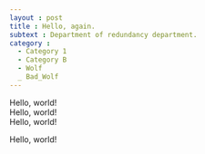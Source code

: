 ```yaml
---
layout : post
title : Hello, again.
subtext : Department of redundancy department.
category :
  - Category 1
  - Category B
  - Wolf
  _ Bad_Wolf
---
```


Hello, world!  
Hello, world!  
Hello, world!  

Hello, world!  
